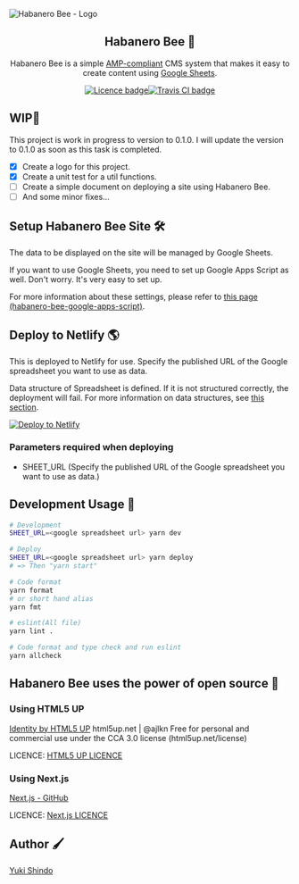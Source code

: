 ![Habanero Bee - Logo](https://user-images.githubusercontent.com/8216064/109447036-28951f80-7a86-11eb-80ec-e7e77939dd86.png)

<h2 align="center">Habanero Bee 🐝</h2>

<p align="center">Habanero Bee is a simple <a href="https://amp.dev/" target="_blank" rel="noopener  noreferrer">AMP-compliant</a> CMS system that makes it easy to create content using <a href="https://www.google.com/sheets/about/" target="_blank" rel="noopener  noreferrer">Google Sheets</a>.</p>

<p align="center"><a href="https://github.com/shinshin86/habanero-bee/blob/main/LICENSE"><img src="https://img.shields.io/github/license/shinshin86/habanero-bee?color=blue" alt="Licence badge" /></a><a href="https://travis-ci.org/shinshin86/habanero-bee"><img src="https://travis-ci.org/shinshin86/habanero-bee.svg?branch=main" alt="Travis CI badge" /></a></p>

## WIP📌

This project is work in progress to version to 0.1.0.
I will update the version to 0.1.0 as soon as this task is completed.

- [x] Create a logo for this project.
- [x] Create a unit test for a util functions.
- [ ] Create a simple document on deploying a site using Habanero Bee.
- [ ] And some minor fixes...

## Setup Habanero Bee Site 🛠

The data to be displayed on the site will be managed by Google Sheets.

If you want to use Google Sheets, you need to set up Google Apps Script as well.
Don't worry. It's very easy to set up.

For more information about these settings, please refer to [this page (habanero-bee-google-apps-script)](https://github.com/shinshin86/habanero-bee-google-apps-script).

## Deploy to Netlify 🌎

This is deployed to Netlify for use.
Specify the published URL of the Google spreadsheet you want to use as data.

Data structure of Spreadsheet is defined. If it is not structured correctly, the deployment will fail.
For more information on data structures, see [this section](https://github.com/shinshin86/habanero-bee-google-apps-script).

<a href="https://app.netlify.com/start/deploy?repository=https://github.com/shinshin86/habanero-bee">
  <img src="https://www.netlify.com/img/deploy/button.svg" title="Deploy to Netlify"></a>

### Parameters required when deploying

- SHEET_URL (Specify the published URL of the Google spreadsheet you want to use as data.)

## Development Usage 🔦

```bash
# Development
SHEET_URL=<google spreadsheet url> yarn dev

# Deploy
SHEET_URL=<google spreadsheet url> yarn deploy
# => Then "yarn start"

# Code format
yarn format
# or short hand alias
yarn fmt

# eslint(All file)
yarn lint .

# Code format and type check and run eslint
yarn allcheck
```

## Habanero Bee uses the power of open source 🌋

### Using HTML5 UP

[Identity by HTML5 UP](https://html5up.net/identity)
html5up.net | @ajlkn
Free for personal and commercial use under the CCA 3.0 license (html5up.net/license)

LICENCE: [HTML5 UP LICENCE](https://html5up.net/license)

### Using Next.js

[Next.js - GitHub](https://github.com/vercel/next.js)

LICENCE: [Next.js LICENCE](https://github.com/vercel/next.js/blob/canary/license.md)

## Author 🖌

[Yuki Shindo](https://shinshin86.com)
